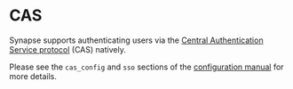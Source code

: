 # CAS

Synapse supports authenticating users via the [Central Authentication
Service protocol](https://en.wikipedia.org/wiki/Central_Authentication_Service)
(CAS) natively.

Please see the `cas_config` and `sso` sections of the [configuration manual](../../../configuration/config_documentation.md) for more details.